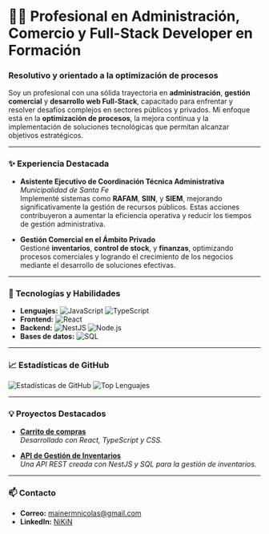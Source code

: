 # 👨‍💻 Profesional en Administración, Comercio y Full-Stack Developer en Formación

### Resolutivo y orientado a la optimización de procesos

Soy un profesional con una sólida trayectoria en **administración**, **gestión comercial** y **desarrollo web Full-Stack**, capacitado para enfrentar y resolver desafíos complejos en sectores públicos y privados. Mi enfoque está en la **optimización de procesos**, la mejora continua y la implementación de soluciones tecnológicas que permitan alcanzar objetivos estratégicos.

---

### ✨ Experiencia Destacada

- **Asistente Ejecutivo de Coordinación Técnica Administrativa**  
  *Municipalidad de Santa Fe*  
  Implementé sistemas como **RAFAM**, **SIIN**, y **SIEM**, mejorando significativamente la gestión de recursos públicos. Estas acciones contribuyeron a aumentar la eficiencia operativa y reducir los tiempos de gestión administrativa.
  
- **Gestión Comercial en el Ámbito Privado**  
  Gestioné **inventarios**, **control de stock**, y **finanzas**, optimizando procesos comerciales y logrando el crecimiento de los negocios mediante el desarrollo de soluciones efectivas.

---

### 🚀 Tecnologías y Habilidades
- **Lenguajes:** ![JavaScript](https://img.shields.io/badge/JavaScript-F7DF1E.svg?style=flat&logo=javascript&logoColor=black) ![TypeScript](https://img.shields.io/badge/TypeScript-007ACC.svg?style=flat&logo=typescript&logoColor=white)
- **Frontend:** ![React](https://img.shields.io/badge/React-61DAFB.svg?style=flat&logo=react&logoColor=black)
- **Backend:** ![NestJS](https://img.shields.io/badge/NestJS-E0234E.svg?style=flat&logo=nestjs&logoColor=white) ![Node.js](https://img.shields.io/badge/Node.js-339933.svg?style=flat&logo=node.js&logoColor=white)
- **Bases de datos:** ![SQL](https://img.shields.io/badge/SQL-4479A1.svg?style=flat&logo=sql&logoColor=white)

---

### 📈 Estadísticas de GitHub
![Estadísticas de GitHub](https://github-readme-stats.vercel.app/api?username=tuusuario&show_icons=true&theme=radical)
![Top Lenguajes](https://github-readme-stats.vercel.app/api/top-langs/?username=tuusuario&layout=compact&theme=radical)

---

### 💡 Proyectos Destacados

- [**Carrito de compras**](https://github.com/nmainer/NestJs--Carrito-compras)  
  *Desarrollado con React, TypeScript y CSS.*

- [**API de Gestión de Inventarios**](https://github.com/tuusuario/api-inventarios)  
  *Una API REST creada con NestJS y SQL para la gestión de inventarios.*

---

### 📫 Contacto
- **Correo:** mainermnicolas@gmail.com
- **LinkedIn:** [NiKiN](https://www.linkedin.com/in/nicolas-matias-mainer-95706a208/)

